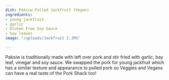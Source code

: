 ```yaml
---
dish: Paksiw Pulled Jackfruit (Vegan)
ingredients:
- young jackfruit
- garlic
- Gluten Free Soy Sauce
- bay leaves
image: "/uploads/Jackfruit 2.JPG"

---
```

Paksiw is traditionally made with left over pork and stir fried with garlic, bay leaf, vinegar and soy sauce. We swapped the pork for young jackfruit which has a similar texture and appearance to pulled pork so Veggies and Vegans can have a real taste of the Pork Shack too!